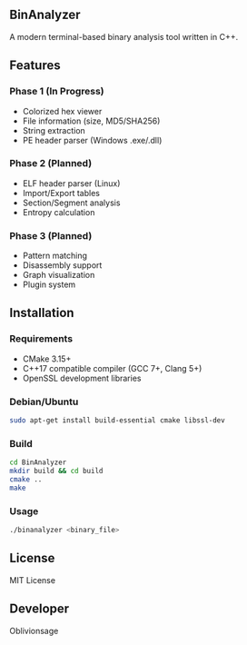 ##  BinAnalyzer

A modern terminal-based binary analysis tool written in C++.

## Features

### Phase 1 (In Progress)

- Colorized hex viewer
- File information (size, MD5/SHA256)
- String extraction
- PE header parser (Windows .exe/.dll)


### Phase 2 (Planned)

- ELF header parser (Linux)
- Import/Export tables
- Section/Segment analysis
- Entropy calculation


### Phase 3 (Planned)

- Pattern matching
- Disassembly support
- Graph visualization
- Plugin system

## Installation

### Requirements

- CMake 3.15+
- C++17 compatible compiler (GCC 7+, Clang 5+)
- OpenSSL development libraries

### Debian/Ubuntu

```bash
sudo apt-get install build-essential cmake libssl-dev
```

### Build

```bash
cd BinAnalyzer
mkdir build && cd build
cmake ..
make
```

### Usage

```bash
./binanalyzer <binary_file>
```

## License

MIT License

## Developer

Oblivionsage
